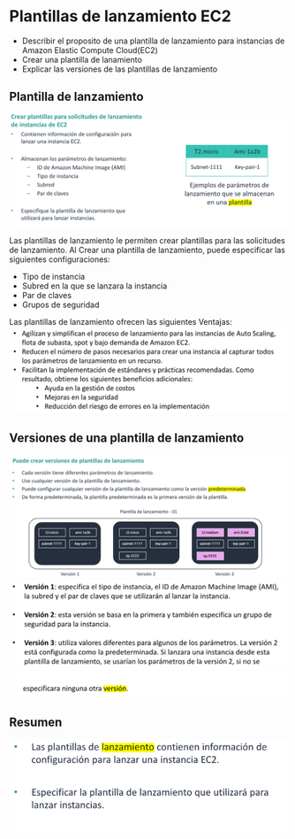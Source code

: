 # Plantillas de lanzamiento EC2

* Describir el proposito de una plantilla de lanzamiento para instancias de Amazon Elastic Compute Cloud(EC2)
* Crear una plantilla de lanamiento
* Explicar las versiones de las plantillas de lanzamiento

## Plantilla de lanzamiento

![](.11-plantillas-de-lanzamiento_images/63b1f67d.png)

Las plantillas de lanzamiento le permiten crear plantillas para las solicitudes de lanzamiento. Al Crear una plantilla
de lanzamiento, puede especificar las siguientes configuraciones:

* Tipo de instancia
* Subred en la que se lanzara la instancia
* Par de claves
* Grupos de seguridad

Las plantillas de lanzamiento ofrecen las siguientes Ventajas:
![](.11-plantillas-de-lanzamiento_images/862918b0.png)

## Versiones de una plantilla de lanzamiento

![](.11-plantillas-de-lanzamiento_images/4d82533f.png)
![](.11-plantillas-de-lanzamiento_images/71f9b13a.png)
![](.11-plantillas-de-lanzamiento_images/8e5dec63.png)

## Resumen

![](.11-plantillas-de-lanzamiento_images/30e05907.png)